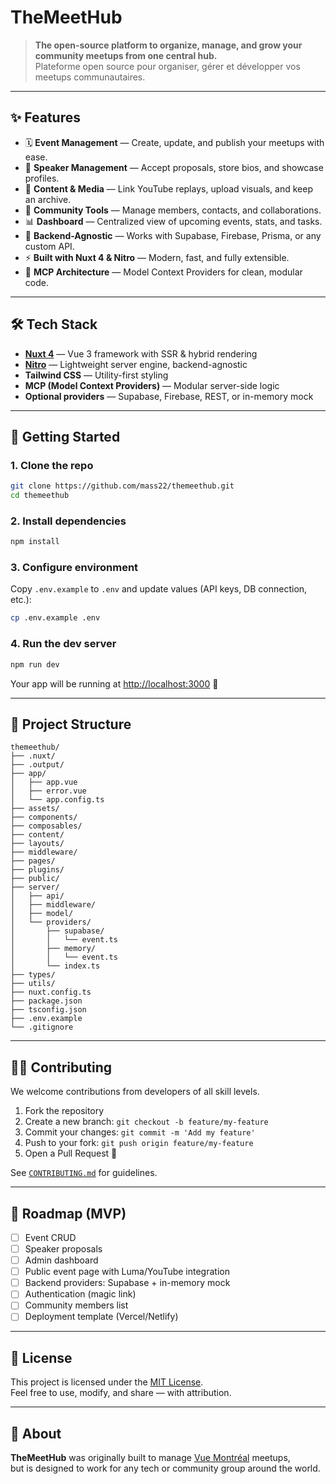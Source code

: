 # TheMeetHub

> **The open-source platform to organize, manage, and grow your community meetups from one central hub.**  
> Plateforme open source pour organiser, gérer et développer vos meetups communautaires.

---

## ✨ Features

- 🗓 **Event Management** — Create, update, and publish your meetups with ease.
- 🎤 **Speaker Management** — Accept proposals, store bios, and showcase profiles.
- 📣 **Content & Media** — Link YouTube replays, upload visuals, and keep an archive.
- 👥 **Community Tools** — Manage members, contacts, and collaborations.
- 📊 **Dashboard** — Centralized view of upcoming events, stats, and tasks.
- 🧩 **Backend-Agnostic** — Works with Supabase, Firebase, Prisma, or any custom API.
- ⚡ **Built with Nuxt 4 & Nitro** — Modern, fast, and fully extensible.
- 🧠 **MCP Architecture** — Model Context Providers for clean, modular code.

---

## 🛠 Tech Stack

- **[Nuxt 4](https://nuxt.com/)** — Vue 3 framework with SSR & hybrid rendering
- **[Nitro](https://nitro.unjs.io/)** — Lightweight server engine, backend-agnostic
- **Tailwind CSS** — Utility-first styling
- **MCP (Model Context Providers)** — Modular server-side logic
- **Optional providers** — Supabase, Firebase, REST, or in-memory mock

---

## 🚀 Getting Started

### 1. Clone the repo

```bash
git clone https://github.com/mass22/themeethub.git
cd themeethub
```

### 2. Install dependencies

```bash
npm install
```

### 3. Configure environment

Copy `.env.example` to `.env` and update values (API keys, DB connection, etc.):  

```bash
cp .env.example .env
```

### 4. Run the dev server

```bash
npm run dev
```

Your app will be running at [http://localhost:3000](http://localhost:3000) 🚀

---

## 📂 Project Structure

```
themeethub/
├── .nuxt/                 
├── .output/               
├── app/
│   ├── app.vue
│   ├── error.vue
│   └── app.config.ts
├── assets/
├── components/
├── composables/
├── content/               
├── layouts/
├── middleware/
├── pages/
├── plugins/
├── public/
├── server/
│   ├── api/               
│   ├── middleware/
│   ├── model/             
│   └── providers/         
│       ├── supabase/
│       │   └── event.ts
│       ├── memory/
│       │   └── event.ts
│       └── index.ts       
├── types/                 
├── utils/                 
├── nuxt.config.ts
├── package.json
├── tsconfig.json
├── .env.example
└── .gitignore

```

---

## 🧑‍💻 Contributing

We welcome contributions from developers of all skill levels.

1. Fork the repository
2. Create a new branch: `git checkout -b feature/my-feature`
3. Commit your changes: `git commit -m 'Add my feature'`
4. Push to your fork: `git push origin feature/my-feature`
5. Open a Pull Request 🚀

See [`CONTRIBUTING.md`](./CONTRIBUTING.md) for guidelines.

---

## 📅 Roadmap (MVP)

- [ ] Event CRUD
- [ ] Speaker proposals
- [ ] Admin dashboard
- [ ] Public event page with Luma/YouTube integration
- [ ] Backend providers: Supabase + in-memory mock
- [ ] Authentication (magic link)
- [ ] Community members list
- [ ] Deployment template (Vercel/Netlify)

---

## 📜 License

This project is licensed under the [MIT License](./LICENSE).  
Feel free to use, modify, and share — with attribution.

---

## 💬 About

**TheMeetHub** was originally built to manage [Vue Montréal](https://www.vuemtl.com) meetups,  
but is designed to work for any tech or community group around the world.
